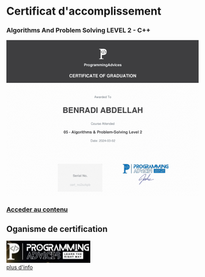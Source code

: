 

# Certificat d'accomplissement
### Algorithms And Problem Solving LEVEL 2 - C++
[![](./src/Certificate__Algorithms__And__Problem__Solving__Level__2__Using__C++.png)](./src/Certificate__Algorithms__And__Problem__Solving__Level__2__Using__C++.pdf)

### [Acceder au contenu](../)

## Oganisme de certification
[![](../../src/logo__ProgrammingAdvices.png)](README.md)   
[plus d'info](../../README.md)  
